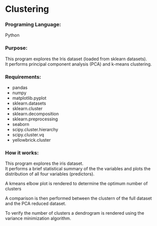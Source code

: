 # Clustering

### Programing Language:
Python

### Purpose:
This program explores the Iris dataset (loaded from sklearn datasets). <br>
It performs principal component analysis (PCA) and k-means clustering.

### Requirements:
* pandas
* numpy
* matplotlib.pyplot
* sklearn.datasets
* sklearn.cluster
* sklearn.decomposition
* sklearn.preprocessing
* seaborn
* scipy.cluster.hierarchy
* scipy.cluster.vq 
* yellowbrick.cluster

### How it works:
This program explores the iris dataset. <br>
It performs a brief statistical summary of the the variables and plots the distribution of all four variables (predictors). <br>

A kmeans elbow plot is rendered to determine the optimum number of clusters <br>

A comparison is then performed between the clustern of the full dataset and the PCA reduced dataset. <br>

To verify the number of clusters a dendrogram is rendered using the variance minimization algorithm.
